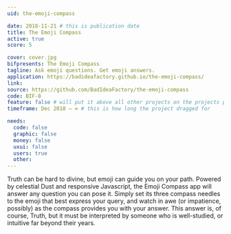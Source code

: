 ```yaml
---
uid: the-emoji-compass

date: 2018-11-21 # this is publication date
title: The Emoji Compass
active: true
score: 5

cover: cover.jpg
bifpresents: The Emoji Compass
tagline: Ask emoji questions. Get emoji answers.
application: https://badideafactory.github.io/the-emoji-compass/
link:
source: https://github.com/BadIdeaFactory/the-emoji-compass
code: BIF-8
feature: false # will put it above all other projects on the projects page, and feature it on the home page
timeframe: Dec 2018 – ∞ # this is how long the project dragged for

needs:
  code: false
  graphic: false
  money: false
  uxui: false
  users: true
  other: 
---
```


Truth can be hard to divine, but emoji can guide you on your path. Powered by celestial Dust and responsive Javascript, the Emoji Compass app will answer any question you can pose it. Simply set its three compass needles to the emoji that best express your query, and watch in awe (or impatience, possibly) as the compass provides you with your answer. This answer is, of course, Truth, but it must be interpreted by someone who is well-studied, or intuitive far beyond their years.
